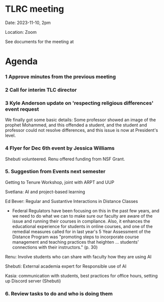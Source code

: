 # TLRC meeting 

Date: 2023-11-10, 2pm

Location: Zoom 

See documents for the meeting at



# Agenda

### 1 Approve minutes from the previous meeting 

### 2 Call for interim TLC director

### 3 Kyle Anderson update on 'respecting religious differences' event request
We finally got some basic details: 
Some professor showed an image of the prophet Mohammed, and this offended a student, and the student and professor could not resolve differences, and this issue is now at President's level.

### 4 Flyer for Dec 6th event by Jessica Williams
Shebuti volunteered. Renu offered funding from NSF Grant.

### 5. Suggestion from Events next semester 


Getting to Tenure Workshop, joint with ARPT and UUP

Svetlana: AI and project-based learning  

Ed Bever: Regular and Sustantive Interactions in Distance Classes
- Federal Regulators have been focusing on this in the past few years, and we need to do what we can to make sure our faculty are aware of the issue and running their courses in compliance.  Also, it enhances the educational experience for students in online courses, and one of the remedial measures called for in last year's 5 Year Assessment of the Distance Program was "promoting steps to incorporate course management and teaching practices that heighten ... students’ connections with their instructors." (p. 30) 


Renu: Involve students who can share with faculty how they are using AI 

Shebuti: External academia expert for Responsible use of AI 

Kasia: communication with students, best practices for office hours, setting up Discord server (Shebuti)

### 6. Review tasks to do and who is doing them

